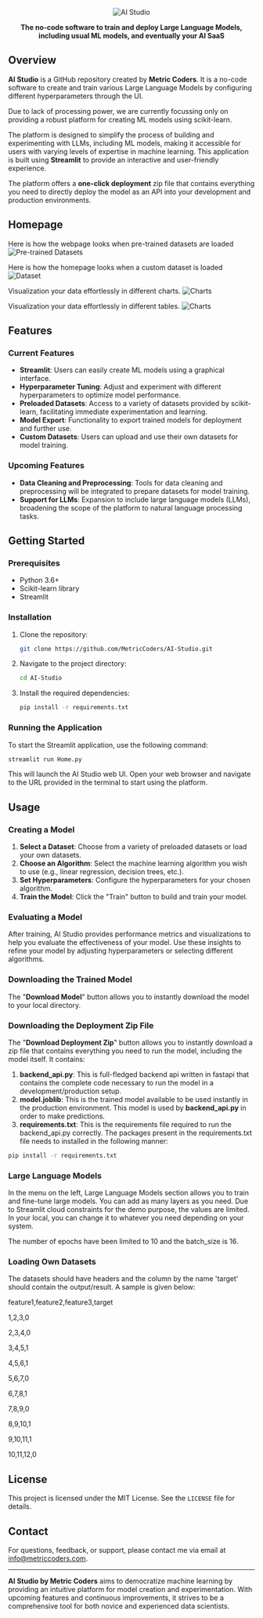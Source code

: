 <p align="center">
  <img src="readme_images/github_readme_header_image.png" alt="AI Studio"/>
</p>

<p align="center">
  <strong>The no-code software to train and deploy Large Language Models, including usual ML models, and eventually your AI SaaS</strong>
</p>

## Overview
**AI Studio** is a GitHub repository created by **Metric Coders**. It is a no-code software to create and train various Large Language Models by configuring different hyperparameters through the UI. 

Due to lack of processing power, we are currently focussing only on providing a robust platform for creating ML models using scikit-learn.

The platform is designed to simplify the process of building and experimenting with LLMs, including ML models, making it accessible for users with varying levels of expertise in machine learning. This application is built using **Streamlit** to provide an interactive and user-friendly experience.

The platform offers a **one-click deployment** zip file that contains everything you need to directly deploy the model as an API into your development and production environments.
## Homepage

Here is how the webpage looks when pre-trained datasets are loaded
![Pre-trained Datasets](readme_images/home_page.png)

Here is how the homepage looks when a custom dataset is loaded
![Dataset](readme_images/file_upload.png)

Visualization your data effortlessly in different charts.
![Charts](readme_images/charts.png)

Visualization your data effortlessly in different tables.
![Charts](readme_images/data_table.png)

## Features
### Current Features
- **Streamlit**: Users can easily create ML models using a graphical interface.
- **Hyperparameter Tuning**: Adjust and experiment with different hyperparameters to optimize model performance.
- **Preloaded Datasets**: Access to a variety of datasets provided by scikit-learn, facilitating immediate experimentation and learning.
- **Model Export**: Functionality to export trained models for deployment and further use.
- **Custom Datasets**: Users can upload and use their own datasets for model training.

### Upcoming Features
- **Data Cleaning and Preprocessing**: Tools for data cleaning and preprocessing will be integrated to prepare datasets for model training.
- **Support for LLMs**: Expansion to include large language models (LLMs), broadening the scope of the platform to natural language processing tasks.

## Getting Started
### Prerequisites
- Python 3.6+
- Scikit-learn library
- Streamlit

### Installation
1. Clone the repository:
    ```bash
    git clone https://github.com/MetricCoders/AI-Studio.git
    ```
2. Navigate to the project directory:
    ```bash
    cd AI-Studio
    ```
3. Install the required dependencies:
    ```bash
    pip install -r requirements.txt
    ```

### Running the Application
To start the Streamlit application, use the following command:
```bash
streamlit run Home.py
```
This will launch the AI Studio web UI. Open your web browser and navigate to the URL provided in the terminal to start using the platform.

## Usage
### Creating a Model
1. **Select a Dataset**: Choose from a variety of preloaded datasets or load your own datasets.
2. **Choose an Algorithm**: Select the machine learning algorithm you wish to use (e.g., linear regression, decision trees, etc.).
3. **Set Hyperparameters**: Configure the hyperparameters for your chosen algorithm.
4. **Train the Model**: Click the "Train" button to build and train your model.

### Evaluating a Model
After training, AI Studio provides performance metrics and visualizations to help you evaluate the effectiveness of your model. Use these insights to refine your model by adjusting hyperparameters or selecting different algorithms.

### Downloading the Trained Model
The "**Download Model**" button allows you to instantly download the model to your local directory.

### Downloading the Deployment Zip File
The "**Download Deployment Zip**" button allows you to instantly download a zip file that contains everything you need to run the model, including the model itself. It contains:
1. **backend_api.py**: This is full-fledged backend api written in fastapi that contains the complete code necessary to run the model in a development/production setup.
2. **model.joblib**: This is the trained model available to be used instantly in the production environment. This model is used by **backend_api.py** in order to make predictions.
3. **requirements.txt**: This is the requirements file required to run the backend_api.py correctly. The packages present in the requirements.txt file needs to installed in the following manner:

```bash
pip install -r requirements.txt
```

### Large Language Models
In the menu on the left, Large Language Models section allows you to train and fine-tune large models. You can add as many layers as you need. 
Due to Streamlit cloud constraints for the demo purpose, the values are limited. In your local, you can change it to whatever you need depending on your system.

The number of epochs have been limited to 10 and the batch_size is 16.


### Loading Own Datasets
The datasets should have headers and the column by the name 'target' should contain the output/result. A sample is given below:

feature1,feature2,feature3,target

1,2,3,0

2,3,4,0

3,4,5,1

4,5,6,1

5,6,7,0

6,7,8,1

7,8,9,0

8,9,10,1

9,10,11,1

10,11,12,0


## License
This project is licensed under the MIT License. See the `LICENSE` file for details.

## Contact
For questions, feedback, or support, please contact me via email at info@metriccoders.com.

---

**AI Studio by Metric Coders** aims to democratize machine learning by providing an intuitive platform for model creation and experimentation. With upcoming features and continuous improvements, it strives to be a comprehensive tool for both novice and experienced data scientists.
